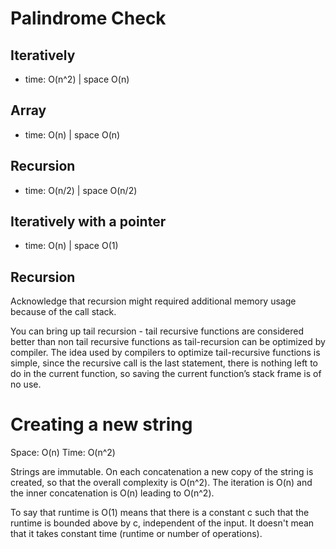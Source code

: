 #  Palindrome Check
## Iteratively
* time: O(n^2) | space O(n)

## Array
* time: O(n) | space O(n)

## Recursion
* time: O(n/2) | space O(n/2)

## Iteratively with a pointer
* time: O(n) | space O(1)

## Recursion
Acknowledge that recursion might required additional memory usage because of the call stack.

You can bring up tail recursion - tail recursive functions are considered better than non tail recursive functions as tail-recursion can be optimized by compiler. The idea used by compilers to optimize tail-recursive functions is simple, since the recursive call is the last statement, there is nothing left to do in the current function, so saving the current function’s stack frame is of no use.

# Creating a new string
Space: O(n)
Time: O(n^2)

Strings are immutable. On each concatenation a new copy of the string is created, so that the overall complexity is O(n^2). The iteration is O(n) and the inner concatenation is O(n) leading to O(n^2).

To say that runtime is O(1) means that there is a constant c such that the runtime is bounded above by c, independent of the input. It doesn't mean that it takes constant time (runtime or number of operations).

